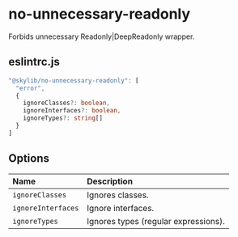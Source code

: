# no-unnecessary-readonly

Forbids unnecessary Readonly|DeepReadonly wrapper.

## eslintrc.js

```ts
"@skylib/no-unnecessary-readonly": [
  "error",
  {
    ignoreClasses?: boolean,
    ignoreInterfaces?: boolean,
    ignoreTypes?: string[]
  }
]
```

## Options

| Name | Description |
| :------ | :------ |
| `ignoreClasses` | Ignores classes. |
| `ignoreInterfaces` | Ignore interfaces. |
| `ignoreTypes` | Ignores types (regular expressions). |
